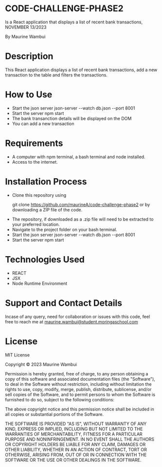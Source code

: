 # CODE-CHALLENGE-PHASE2

Is a React application that displays a list of recent bank transactions, NOVEMBER 13/2023

By Maurine Wambui

# Description

This React application displays a list of recent bank transactions, add a new transaction to the table and filters the transactions.

# How to Use

<ul>
<li>Start the json server json-server --watch db.json --port 8001</li>
<li>Start the server npm start</li>
<li>The bank transanction details will be displayed on the DOM</li>
<li>You can add a new transaction </li>


</ul>

# Requirements

<ul>
<li>A computer with npm terminal, a bash terminal and node installed.</li>
<li>Access to the internet.</li>
</ul>

# Installation Process

<ul>
<li>Clone this repository using

  git clone https://github.com/maurineA/code-challenge-phase2
or by downloading a ZIP file of the code.</li>
<li>The repository, if downloaded as a .zip file will need to be extracted to your preferred location.</li>
<li>Navigate to the project folder on your bash terminal.</li>
<li>Start the json server json-server --watch db.json --port 8001</li>
<li>Start the server npm start</li>
</ul>

  # Technologies Used
<ul>
<li>REACT</li>
<li>JSX</li>
<li>Node Runtime Environment</li>
</ul>


# Support and Contact Details

Incase of any query, need for collaboration or issues with this code, feel free to reach me at maurine.wambui@student.moringaschool.com

# License

MIT License

Copyright © 2023 Maurine Wambui 

Permission is hereby granted, free of charge, to any person obtaining a copy of this software and associated documentation files (the "Software"), to deal in the Software without restriction, including without limitation the rights to use, copy, modify, merge, publish, distribute, sublicense, and/or sell copies of the Software, and to permit persons to whom the Software is furnished to do so, subject to the following conditions:

The above copyright notice and this permission notice shall be included in all copies or substantial portions of the Software.

THE SOFTWARE IS PROVIDED "AS IS", WITHOUT WARRANTY OF ANY KIND, EXPRESS OR IMPLIED, INCLUDING BUT NOT LIMITED TO THE WARRANTIES OF MERCHANTABILITY, FITNESS FOR A PARTICULAR PURPOSE AND NONINFRINGEMENT. IN NO EVENT SHALL THE AUTHORS OR COPYRIGHT HOLDERS BE LIABLE FOR ANY CLAIM, DAMAGES OR OTHER LIABILITY, WHETHER IN AN ACTION OF CONTRACT, TORT OR OTHERWISE, ARISING FROM, OUT OF OR IN CONNECTION WITH THE SOFTWARE OR THE USE OR OTHER DEALINGS IN THE SOFTWARE.